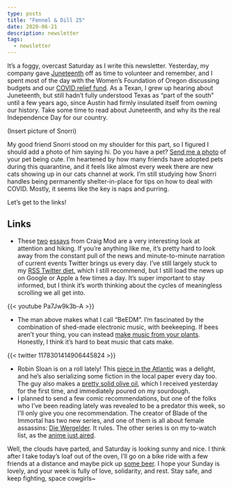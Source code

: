 ```yaml
---
type: posts
title: "Fennel & Dill 25"
date: 2020-06-21
description: newsletter
tags:
  - newsletter
---
```


It’s a foggy, overcast Saturday as I write this newsletter. Yesterday, my company gave [Juneteenth](https://www.vox.com/identities/2018/6/19/17476482/juneteenth-holiday-emancipation-african-american-celebration-history) off as time to volunteer and remember, and I spent most of the day with the Women’s Foundation of Oregon discussing budgets and our [COVID relief fund](https://womensfoundationoforegon.org/explore-our-grantmaking/our-grantmaking/covid-19-rapid-response-fund). As a Texan, I grew up hearing about Juneteenth, but still hadn’t fully understood Texas as “part of the south” until a few years ago, since Austin had firmly insulated itself from owning our history. Take some time to read about Juneteenth, and why its the real Independence Day for our country.

(Insert picture of Snorri)

My good friend Snorri stood on my shoulder for this part, so I figured I should add a photo of him saying hi. Do you have a pet? [Send me a photo](mailto:brookshelley@gmail.com) of your pet being cute. I’m heartened by how many friends have adopted pets during this quarantine, and it feels like almost every week there are new cats showing up in our cats channel at work. I’m still studying how Snorri handles being permanently shelter-in-place for tips on how to deal with COVID. Mostly, it seems like the key is naps and purring.

Let’s get to the links!

## Links

- These [two](https://www.wired.com/2017/01/how-i-got-my-attention-back/) [essays](https://www.wired.com/story/six-weeks-100s-miles-hours-glorious-boredom-japan/) from Craig Mod are a very interesting look at attention and hiking. If you’re anything like me, it’s pretty hard to look away from the constant pull of the news and minute-to-minute narration of current events Twitter brings us every day. I’ve still largely stuck to my [RSS Twitter diet](https://www.brookshelley.com/posts/2020-02-22-a-twitter-experiment-using-rss-to-readonly-twitter/), which I still recommend, but I still load the news up on Google or Apple a few times a day. It’s super important to stay informed, but I think it’s worth thinking about the cycles of meaningless scrolling we all get into.

{{< youtube Pa7Jw9k3b-A >}}

- The man above makes what I call “BeEDM”. I’m fascinated by the combination of shed-made electronic music, with beekeeping. If bees aren’t your thing, you can instead [make music from your plants](https://www.midisprout.com). Honestly, I think it’s hard to beat music that cats make.

{{< twitter 1178301414906445824 >}}

- Robin Sloan is on a roll lately! This [piece in the Atlantic](https://www.theatlantic.com/books/archive/2020/05/conspiracy-museum/610984/) was a delight, and he’s also serializing some fiction in the local paper every day too. The guy also makes a [pretty solid olive oil](https://fat.gold), which I received yesterday for the first time, and immediately poured on my sourdough.
- I planned to send a few comic recommendations, but one of the folks who I’ve been reading lately was revealed to be a predator this week, so I’ll only give you one recommendation. The creator of Blade of the Immortal has two new series, and one of them is all about female assassins: [Die Wergelder](https://kodanshacomics.com/series/die-wergelder/). It rules. The other series is on my to-watch list, as the [anime just aired](https://en.wikipedia.org/wiki/Wave,_Listen_to_Me). 

Well, the clouds have parted, and Saturday is looking sunny and nice. I think after I take today’s loaf out of the oven, I’ll go on a bike ride with a few friends at a distance and maybe pick up [some beer](https://fieldworkbrewing.com). I hope your Sunday is lovely, and your week is fully of love, solidarity, and rest. Stay safe, and keep fighting, space cowgirls~